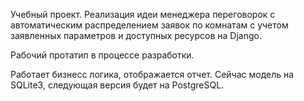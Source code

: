 Учебный проект. Реализация идеи менеджера переговорок с автоматическим распределением заявок по комнатам с учетом заявленных параметров и доступных ресурсов на Django.

Рабочий протатип в процессе разработки.

Работает бизнесс логика, отображается отчет.
Cейчаc модель на SQLite3, cледующая версия будет на PostgreSQL.